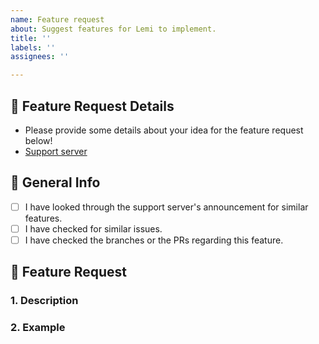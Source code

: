 ```yaml
---
name: Feature request
about: Suggest features for Lemi to implement.
title: ''
labels: ''
assignees: ''

---
```


## 🌊 Feature Request Details
- Please provide some details about your idea for the feature request below!
- [Support server](https://discord.gg/7fBW89kEm9)

## 🌸 General Info
- [ ] I have looked through the support server's announcement for similar features.
- [ ] I have checked for similar issues.
- [ ] I have checked the branches or the PRs regarding this feature.

## 🍰 Feature Request
<!--
Please do remember that this is NOT the place to ask questions. You can instead, open a ticket on our support server.
-->

### 1. Description
<!--
Please provide a brief description of this feature idea.
-->

### 2. Example
<!--
Please provide an example of this feature or its use case of it.
-->
